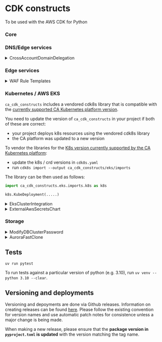 # CDK constructs

To be used with the AWS CDK for Python

### Core

### DNS/Edge services

<details>
  <summary>CrossAccountDomainDelegation</summary>

Creates delegated domains

```python
from ca_cdk_constructs import CrossAccountDomainDelegation, R53ParentZoneConfig

zone = PublicHostedZone(self, "Zone", zone_name="my-subdomain.acme.org")

# creates delegation records in for my-subdomain.acme.org in acme.org
CrossAccountDomainDelegation(
    subdomain_stack,
    "MySubdomainDnsDelegation",
    parent_zone_config=R53ParentZoneConfig(
        account_id="1234566789012",
        zone_name="acme.org",
        role_name="R53UpdateRole" # existing role in the parent zone account
    ),
    hosted_zone=zone
)

```

</details>

### Edge services

<details>
    <summary>WAF Rule Templates</summary>

TODO TODO TODO

</details>

### Kubernetes / AWS EKS

`ca_cdk_constructs` includes a vendored cdk8s library that is compatible with the [currently supported CA Kubernetes platform version](https://citizensadvice.atlassian.net/wiki/spaces/OPS/pages/2874441735/Current+version).

You need to update the version of `ca_cdk_constructs` in your project if both of these are correct:

- your project deploys k8s resources using the vendored cdk8s library
- the CA platform was updated to a new version

To vendor the libraries for the [K8s version currently supported by the CA Kubernetes platform](https://citizensadvice.atlassian.net/wiki/spaces/OPS/pages/2874441735/Current+version):

- update the k8s / crd versions in `cdk8s.yaml`
- run `cdk8s import --output ca_cdk_constructs/eks/imports`

The library can be then used as follows:

```python
import ca_cdk_constructs.eks.imports.k8s as k8s

k8s.KubeDeployment(.....)
```

<details>
  <summary>EksClusterIntegration</summary>

Makes it possible to deploy to imported EKS clusters.

```python
from ca_cdk_constructs.eks import EksClusterIntegration

# in an existing stack
eks_integration = EksClusterIntegration(self, "EksIntegration", vpc=vpc, cluster_name="mycluster")

# for imported clusters the kubectl role must be manually added to aws-auth
# The role ARN will also be available in the K8sAuthRoleArn output
eks_integration.role
# the EKS cluster
eks_integration.cluster
```

</details>

<details>
  <summary>ExternalAwsSecretsChart</summary>

cdk8s Chart to deploy [External Secrets](https://external-secrets.io/) referencing one or more AWS SecretsManager or ParameterStore secrets.

See [the tests](./tests/eks/external_secrets/test_external_secrets_chart.py)

</details>

### Storage

<details>
  <summary>ModifyDBClusterPassword</summary>

Modifies the password of an Aurora cluster

```python
modify_cluster_password = ModifyDBClusterPassword(self, "ModifyClusterPassword", cluster_id=cluster_id, secret=db_secret)
modify_cluster_password.trigger_on_stack_create_update()
# access the udnerlaying lambda to e.g. add it to a state machine
modify_cluster_password.lambda_funct
```

</details>

<details>
  <summary>AuroraFastClone</summary>

Clones an Aurora cluster.

```python
from ca_cdk_constructs.storage.aurora_clone_refresh import AuroraCloneRefresh

source_cluster = DatabaseCluster(self, "AuroraCluster", ....) # or lookup one
vpc = source_cluster.vpc # or look it up

cluster_pg = CfnDBClusterParameterGroup(
    self,
    "DBClusterParameterGroup",
    description=f"Cluster parameter group for test clone",
    family=source_cluster.engine.parameter_group_family,
    parameters={"log_hostname": 1},
)
cluster_instance_pg = rds.CfnDBParameterGroup(
    self,
    "DBParameterGroup",
    description=f"DB parameter group for test clone instance",
    family=source_cluster.engine.parameter_group_family,
    parameters={"log_hostname": 1},
)

# periodically clone the source cluster
cloned_cluster = AuroraCloneRefresh(self, "TestClone",
                              source_cluster=source_cluster,
                              source_cluster_vpc=vpc,
                              source_cluster_master_username=username,
                              db_instance_class="db.t3.medium",
                              cluster_parameter_group=cluster_pg,
                              instance_parameter_group=cluster_instance_pg,
                                    tags={
                                        "Tag": "Value"
                                    },
                              clone_schedule=Schedule.cron(minute="0", hour="8"),
                              notifications_topic=topic)

# allow access to the clone from certain ranges
cloned_cluster.allow_from(ec2.Peer.ipv4(vpc.vpc_cidr_block))
# or
clone.cluster_sg.allow_....

# access the cloned cluster credentials
cloned_cluster.clone_secret # DatabaseSecret
# the clone SNS topic
cloned_cluster.notifications_topic # Topic

# the event rule
cloned_cluster.event_rule

```

</details>

## Tests

```shell
uv run pytest
```

To run tests against a particular version of python (e.g. 3.10), run `uv venv --python 3.10 --clear`.

## Versioning and deployments

Versioning and depoyments are done via Github releases. Information on creating releases can be found [here](https://docs.github.com/en/repositories/releasing-projects-on-github/managing-releases-in-a-repository#creating-a-release). Please follow the existing convention for version names and use automatic patch notes for consistence unless a major change is being made.

When making a new release, please ensure that the **package version in `pyproject.toml` is updated** with the version matching the tag name.
